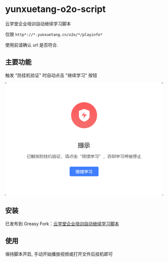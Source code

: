 # yunxuetang-o2o-script

云学堂企业培训自动继续学习脚本

仅限 `http*://*.yunxuetang.cn/o2o/*/playinfo* `

使用前请确认 url 是否符合.

## 主要功能

触发 "防挂机验证" 时自动点击 "继续学习" 按钮

![已触发防挂机验证](assets/alert.png)

## 安装

已发布到 Greasy Fork：[云学堂企业培训自动继续学习脚本](https://greasyfork.org/zh-CN/scripts/503822)

## 使用

保持脚本开启, 手动开始播放视频或打开文件后挂机即可